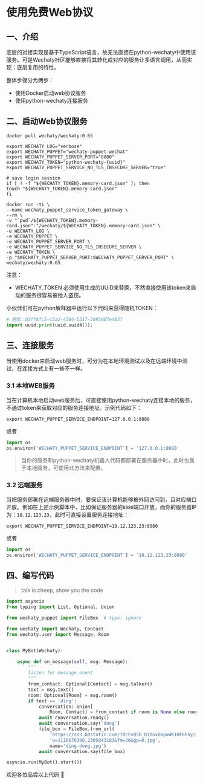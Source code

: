 # 使用免费Web协议

## 一、介绍

底层的对接实现是基于TypeScript语言，故无法直接在python-wechaty中使用该服务。可是Wechaty社区能够直接将其转化成对应的服务让多语言调用，从而实现：底层复用的特性。

整体步骤分为两步：

* 使用Docker启动web协议服务
* 使用python-wechaty连接服务

## 二、启动Web协议服务

```shell
docker pull wechaty/wechaty:0.65

export WECHATY_LOG="verbose"
export WECHATY_PUPPET="wechaty-puppet-wechat"
export WECHATY_PUPPET_SERVER_PORT="8080"
export WECHATY_TOKEN="python-wechaty-{uuid}"
export WECHATY_PUPPET_SERVICE_NO_TLS_INSECURE_SERVER="true"

# save login session
if [ ! -f "${WECHATY_TOKEN}.memory-card.json" ]; then
touch "${WECHATY_TOKEN}.memory-card.json"
fi

docker run -ti \
--name wechaty_puppet_service_token_gateway \
--rm \
-v "`pwd`/${WECHATY_TOKEN}.memory-card.json":"/wechaty/${WECHATY_TOKEN}.memory-card.json" \
-e WECHATY_LOG \
-e WECHATY_PUPPET \
-e WECHATY_PUPPET_SERVER_PORT \
-e WECHATY_PUPPET_SERVICE_NO_TLS_INSECURE_SERVER \
-e WECHATY_TOKEN \
-p "$WECHATY_PUPPET_SERVER_PORT:$WECHATY_PUPPET_SERVER_PORT" \
wechaty/wechaty:0.65
```

注意：

* WECHATY_TOKEN 必须使用生成的UUID来替换，不然直接使用该token来启动的服务很容易被他人盗窃。

小伙伴们可在python解释器中运行以下代码来获得随机TOKEN：
```python
# 例如：b2ff8fc5-c5a2-4384-b317-3695807e483f
import uuid;print(uuid.uuid4());
```

## 三、连接服务

当使用docker来启动web服务时，可分为在本地环境测试以及在远端环境中测试，在连接方式上有一些不一样。

### 3.1 本地WEB服务

当在计算机本地启动web服务后，可直接使用python-wechaty连接本地的服务，不通过token来获取对应的服务连接地址。示例代码如下：

```shell
export WECHATY_PUPPET_SERVICE_ENDPOINT=127.0.0.1:8080
```

或者

```python
import os
os.environ['WECHATY_PUPPET_SERVICE_ENDPOINT'] = '127.0.0.1:8080'
```

> 当你的服务和python-wechaty机器人代码都部署在服务器中时，此时也属于本地服务，可使用此方法来配置。

### 3.2 远端服务

当把服务部署在远端服务器中时，要保证该计算机能够被外网访问到，且对应端口开放。例如在上述示例脚本中，比如保证服务器的`8080`端口开放，而你的服务器IP为：`10.12.123.23`，此时可直接设置服务连接地址：

```shell
export WECHATY_PUPPET_SERVICE_ENDPOINT=10.12.123.23:8080
```

或者

```python
import os
os.environ['WECHATY_PUPPET_SERVICE_ENDPOINT'] = '10.12.123.23:8080'
```

## 四、编写代码

> talk is cheep, show you the code

```python
import asyncio
from typing import List, Optional, Union

from wechaty_puppet import FileBox  # type: ignore

from wechaty import Wechaty, Contact
from wechaty.user import Message, Room


class MyBot(Wechaty):

    async def on_message(self, msg: Message):
        """
        listen for message event
        """
        from_contact: Optional[Contact] = msg.talker()
        text = msg.text()
        room: Optional[Room] = msg.room()
        if text == 'ding':
            conversation: Union[
                Room, Contact] = from_contact if room is None else room
            await conversation.ready()
            await conversation.say('dong')
            file_box = FileBox.from_url(
                'https://ss3.bdstatic.com/70cFv8Sh_Q1YnxGkpoWK1HF6hhy/it/'
                'u=1116676390,2305043183&fm=26&gp=0.jpg',
                name='ding-dong.jpg')
            await conversation.say(file_box)

asyncio.run(MyBot().start())
```

欢迎各位品尝以上代码 🥳 
